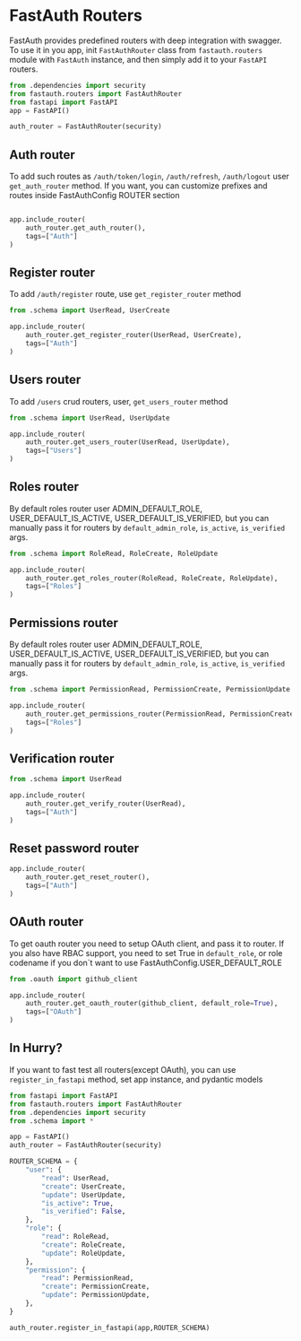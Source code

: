 # FastAuth Routers

FastAuth provides predefined routers with deep integration with swagger. To use it in you app, init `FastAuthRouter` class
from `fastauth.routers` module with `FastAuth` instance, and then simply add it to your `FastAPI` routers.

```python
from .dependencies import security
from fastauth.routers import FastAuthRouter
from fastapi import FastAPI
app = FastAPI()

auth_router = FastAuthRouter(security)
```

## Auth router
To add such routes as `/auth/token/login`, `/auth/refresh`, `/auth/logout` user `get_auth_router` method. If you want, you
can customize prefixes and routes inside FastAuthConfig ROUTER section
```python

app.include_router(
    auth_router.get_auth_router(),
    tags=["Auth"]
)

```

## Register router
To add `/auth/register` route, use `get_register_router` method

```python
from .schema import UserRead, UserCreate

app.include_router(
    auth_router.get_register_router(UserRead, UserCreate),
    tags=["Auth"]
)
```

## Users router
To add `/users` crud routers, user, `get_users_router` method

```python
from .schema import UserRead, UserUpdate

app.include_router(
    auth_router.get_users_router(UserRead, UserUpdate),
    tags=["Users"]
)
```

## Roles router
By default roles router user ADMIN_DEFAULT_ROLE, USER_DEFAULT_IS_ACTIVE, USER_DEFAULT_IS_VERIFIED,
but you can manually pass it for routers by `default_admin_role`, `is_active`, `is_verified` args.

```python
from .schema import RoleRead, RoleCreate, RoleUpdate

app.include_router(
    auth_router.get_roles_router(RoleRead, RoleCreate, RoleUpdate),
    tags=["Roles"]
)
```

## Permissions router
By default roles router user ADMIN_DEFAULT_ROLE, USER_DEFAULT_IS_ACTIVE, USER_DEFAULT_IS_VERIFIED,
but you can manually pass it for routers by `default_admin_role`, `is_active`, `is_verified` args.

```python
from .schema import PermissionRead, PermissionCreate, PermissionUpdate

app.include_router(
    auth_router.get_permissions_router(PermissionRead, PermissionCreate, PermissionUpdate),
    tags=["Roles"]
)
```

## Verification router
```python
from .schema import UserRead

app.include_router(
    auth_router.get_verify_router(UserRead),
    tags=["Auth"]
)
```

## Reset password router
```python
app.include_router(
    auth_router.get_reset_router(),
    tags=["Auth"]
)
```

## OAuth router
To get oauth router you need to setup OAuth client, and pass it to router. If you also have RBAC support, you need to set True
in `default_role`, or role codename if you don`t want to use FastAuthConfig.USER_DEFAULT_ROLE

```python
from .oauth import github_client

app.include_router(
    auth_router.get_oauth_router(github_client, default_role=True),
    tags=["OAuth"]
)
```

## In Hurry?
If you want to fast test all routers(except OAuth), you can use `register_in_fastapi` method, set app instance, and pydantic models
```python
from fastapi import FastAPI
from fastauth.routers import FastAuthRouter
from .dependencies import security
from .schema import *

app = FastAPI()
auth_router = FastAuthRouter(security)

ROUTER_SCHEMA = {
    "user": {
        "read": UserRead,
        "create": UserCreate,
        "update": UserUpdate,
        "is_active": True,
        "is_verified": False,
    },
    "role": {
        "read": RoleRead,
        "create": RoleCreate,
        "update": RoleUpdate,
    },
    "permission": {
        "read": PermissionRead,
        "create": PermissionCreate,
        "update": PermissionUpdate,
    },
}

auth_router.register_in_fastapi(app,ROUTER_SCHEMA)


```
